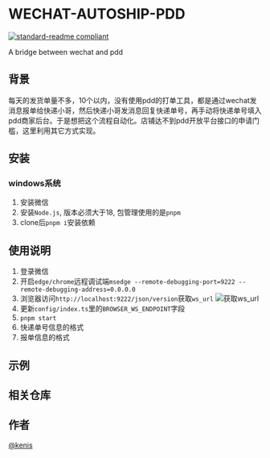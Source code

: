 # WECHAT-AUTOSHIP-PDD

[![standard-readme compliant](https://img.shields.io/badge/readme%20style-standard-brightgreen.svg?style=flat-square)](https://github.com/RichardLitt/standard-readme)

A bridge between wechat and pdd

## 背景

每天的发货单量不多，10个以内，没有使用pdd的打单工具，都是通过wechat发消息报单给快递小哥，然后快递小哥发消息回复快递单号，再手动将快递单号填入pdd商家后台。于是想把这个流程自动化。店铺达不到pdd开放平台接口的申请门槛，这里利用其它方式实现。

## 安装

### windows系统
1. 安装微信
2. 安装`Node.js`, 版本必须大于18, 包管理使用的是`pnpm`
3. clone后`pnpm i`安装依赖

## 使用说明

1. 登录微信
2. 开启`edge/chrome`远程调试端`msedge --remote-debugging-port=9222 --remote-debugging-address=0.0.0.0`
3. 浏览器访问`http://localhost:9222/json/version`获取`ws_url`
![获取ws_url](/public/img/ws.png)
4. 更新`config/index.ts`里的`BROWSER_WS_ENDPOINT`字段
5. `pnpm start`
6. 快递单号信息的格式
7. 报单信息的格式


## 示例

## 相关仓库


## 作者

[@kenis](https://github.com/kenis1108)

